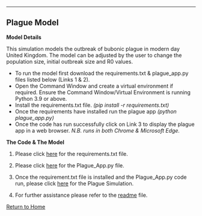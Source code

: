 
---
**Plague Model**
--

**Model Details**

  This simulation models the outbreak of bubonic plague in modern day United Kingdom. The model can be adjusted by the user to change the population size, initial outbreak size  and R0 values. 
 - To run the model first download the requirements.txt & plague_app.py files listed below (Links 1 & 2). 
 - Open the Command Window and create a virtual environment if required. Ensure the Command Window/Virtual Environment is running Python 3.9 or above.
 - Install the requirements.txt file. *(pip install -r requirements.txt)*
 - Once the requirements have installed run the plague app *(python plague_app.py)*
 - Once the code has run successfully click on Link 3 to display the plague app in a web browser. *N.B. runs in both Chrome & Microsoft Edge.*

**The Code & The Model**

  1. Please click [here](https://github.com/Daisymay55/Daisymay55.github.io/blob/master/requirements.txt) for the requirements.txt file.
  
  2. Please click [here](https://github.com/Daisymay55/Daisymay55.github.io/blob/master/Plague_App.py) for the Plague_App.py file.
  
  3. Once the requirement.txt file is installed and the Plague_App.py code run, please click [here](http://127.0.0.1:8050/) for the Plague Simulation.
  
  4. For further assistance please refer to the [readme](https://daisymay55.github.io/index.html) file.

[Return to Home](https://daisymay55.github.io/home.html)
